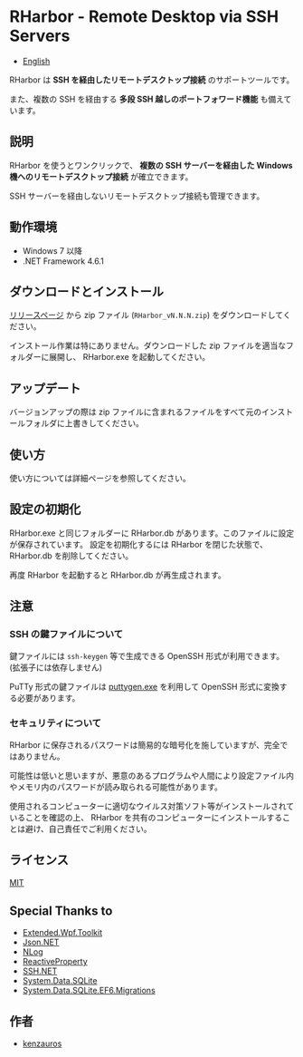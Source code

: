 RHarbor - Remote Desktop via SSH Servers
=====

- [English](README.md)

RHarbor は **SSH を経由したリモートデスクトップ接続** のサポートツールです。

また、複数の SSH を経由する **多段 SSH 越しのポートフォワード機能** も備えています。

## 説明

RHarbor を使うとワンクリックで、 **複数の SSH サーバーを経由した Windows 機へのリモートデスクトップ接続** が確立できます。

SSH サーバーを経由しないリモートデスクトップ接続も管理できます。

## 動作環境

- Windows 7 以降
- .NET Framework 4.6.1

## ダウンロードとインストール

[リリースページ](https://github.com/kenzauros/rharbor/releases) から zip ファイル (`RHarbor_vN.N.N.zip`) をダウンロードしてください。

インストール作業は特にありません。ダウンロードした zip ファイルを適当なフォルダーに展開し、 RHarbor.exe を起動してください。

## アップデート

バージョンアップの際は zip ファイルに含まれるファイルをすべて元のインストールフォルダに上書きしてください。

## 使い方

使い方については詳細ページを参照してください。

## 設定の初期化

RHarbor.exe と同じフォルダーに RHarbor.db があります。このファイルに設定が保存されています。
設定を初期化するには RHarbor を閉じた状態で、 RHarbor.db を削除してください。

再度 RHarbor を起動すると RHarbor.db が再生成されます。

## 注意

### SSH の鍵ファイルについて

鍵ファイルには `ssh-keygen` 等で生成できる OpenSSH 形式が利用できます。 (拡張子には依存しません)

PuTTy 形式の鍵ファイルは [puttygen.exe](https://www.chiark.greenend.org.uk/~sgtatham/putty/latest.html) を利用して OpenSSH 形式に変換する必要があります。

### セキュリティについて

RHarbor に保存されるパスワードは簡易的な暗号化を施していますが、完全ではありません。

可能性は低いと思いますが、悪意のあるプログラムや人間により設定ファイル内やメモリ内のパスワードが読み取られる可能性があります。

使用されるコンピューターに適切なウイルス対策ソフト等がインストールされていることを確認の上、 RHarbor を共有のコンピューターにインストールすることは避け、自己責任でご利用ください。

## ライセンス

[MIT](https://github.com/tcnksm/tool/blob/master/LICENCE)

## Special Thanks to

- [Extended.Wpf.Toolkit](https://github.com/xceedsoftware/wpftoolkit)
- [Json.NET](https://www.newtonsoft.com/json)
- [NLog](https://nlog-project.org/)
- [ReactiveProperty](https://github.com/runceel/ReactiveProperty)
- [SSH.NET](https://github.com/sshnet/SSH.NET/)
- [System.Data.SQLite](https://system.data.sqlite.org/index.html/doc/trunk/www/index.wiki)
- [System.Data.SQLite.EF6.Migrations](https://github.com/bubibubi/db2ef6migrations)

## 作者

- [kenzauros](https://github.com/kenzauros)
